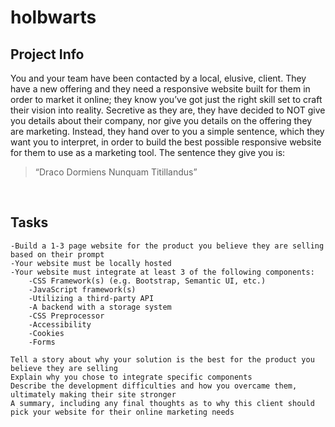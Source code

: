 # holbwarts

## Project Info
You and your team have been contacted by a local, elusive, client. 
They have a new offering and they need a responsive website built for them in order to market it online; they know you’ve got just the right skill set to craft their vision into reality. 
Secretive as they are, they have decided to NOT give you details about their company, nor give you details on the offering they are marketing. 
Instead, they hand over to you a simple sentence, which they want you to interpret, in order to build the best possible responsive website for them to use as a marketing tool. 
The sentence they give you is:
> “Draco Dormiens Nunquam Titillandus”

&nbsp;
&nbsp;
## Tasks
    -Build a 1-3 page website for the product you believe they are selling based on their prompt
    -Your website must be locally hosted
    -Your website must integrate at least 3 of the following components:
        -CSS Framework(s) (e.g. Bootstrap, Semantic UI, etc.)
        -JavaScript framework(s)
        -Utilizing a third-party API
        -A backend with a storage system
        -CSS Preprocessor
        -Accessibility
        -Cookies
        -Forms

    Tell a story about why your solution is the best for the product you believe they are selling
    Explain why you chose to integrate specific components
    Describe the development difficulties and how you overcame them, ultimately making their site stronger
    A summary, including any final thoughts as to why this client should pick your website for their online marketing needs
